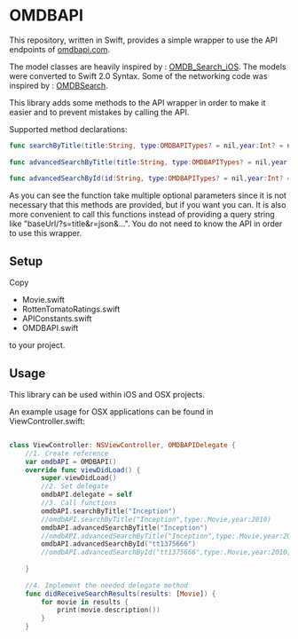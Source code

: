 # OMDBAPI

This repository, written in Swift, provides a simple wrapper to use the API endpoints of [omdbapi.com](http://omdbapi.com).

The model classes are heavily inspired by : [OMDB_Search_iOS](https://github.com/gpaz/OMDB_Search_iOS/tree/master/OMDbSearch). The models were converted to Swift 2.0 Syntax.
Some of the networking code was inspired by : [OMDBSearch](https://github.com/jeremyfrick/OMDB-Search/tree/master/OMDB%20Search). 

This library adds some methods to the API wrapper in order to make it easier and to prevent mistakes by calling the API.

Supported method declarations:
```swift
func searchByTitle(title:String, type:OMDBAPITypes? = nil,year:Int? = nil)
    
func advancedSearchByTitle(title:String, type:OMDBAPITypes? = nil,year:Int? = nil, fullPlot:Bool? = false,tomatoes:Bool? = false)
	
func advancedSearchById(id:String, type:OMDBAPITypes? = nil,year:Int? = nil, fullPlot:Bool? = false,tomatoes:Bool? = false)

```

As you can see the function take multiple optional parameters since it is not necessary that this methods are provided, but if you want you can. It is also more convenient to call this functions instead of providing a query string like "baseUrl/?s=title&r=json&...". You do not need to know the API in order to use this wrapper.

## Setup
Copy 

- Movie.swift
- RottenTomatoRatings.swift
- APIConstants.swift
- OMDBAPI.swift

to your project.

## Usage
This library can be used within iOS and OSX projects.

An example usage for OSX applications can be found in ViewController.swift:

```swift

class ViewController: NSViewController, OMDBAPIDelegate {
    //1. Create reference
    var omdbAPI = OMDBAPI()
    override func viewDidLoad() {
        super.viewDidLoad()
        //2. Set delegate
        omdbAPI.delegate = self
        //3. Call functions
        omdbAPI.searchByTitle("Inception")
        //omdbAPI.searchByTitle("Inception",type:.Movie,year:2010)
        omdbAPI.advancedSearchByTitle("Inception")
        //omdbAPI.advancedSearchByTitle("Inception",type:.Movie,year:2010,fullPlot:true, tomatoes:true)
        omdbAPI.advancedSearchById("tt1375666")
        //omdbAPI.advancedSearchById("tt1375666",type:.Movie,year:2010,fullPlot:true, tomatoes:true)
       
    }
    
    //4. Implement the needed delegate method
    func didReceiveSearchResults(results: [Movie]) {
        for movie in results {
            print(movie.description())
        }
    }

```